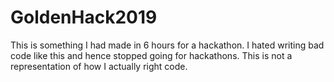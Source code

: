 # GoldenHack2019

This is something I had made in 6 hours for a hackathon. I hated writing bad code like this and hence stopped going for hackathons. This is not a representation of how I actually right code. 
